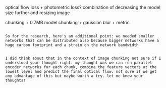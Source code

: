 
optical flow loss + photometric loss? 
combination of decreasing the model size further and resizing image

chunking + 0.7MB model 
chunking + gaussian blur + metric 

```

So for the research, here's an additional point: we needed smaller networks that can be distributed also because bigger networks have a huge carbon footprint and a strain on the network bandwidth


I did think about that in the context of image chunking not sure if I understood your thought right. my thought was we can run parallel encoder networks for each chunk, combine the feature vectors at the lowest level and predict the final optical flow. not sure if we get any advantage of this but maybe worth a try. let me know your thoughts!
```



